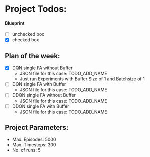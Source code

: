 # Project Todos:

#### Blueprint

- [ ] unchecked box
- [x] checked box

## Plan of the week:


- [x] DQN single FA without Buffer
    - JSON file for this case: TODO_ADD_NAME
    - Just run Experiments with Buffer Size of 1 and Batchsize of 1
- [ ] DQN single FA with Buffer
    - JSON file for this case: TODO_ADD_NAME
- [ ] DDQN single FA without Buffer
    - JSON file for this case: TODO_ADD_NAME
- [ ] DDQN single FA with Buffer
    - JSON file for this case: TODO_ADD_NAME



## Project Parameters:

- Max. Episodes:    5000
- Max. Timesteps:    300
- No. of runs:         5